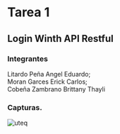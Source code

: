 # Tarea 1
## Login Winth API Restful

### Integrantes

Litardo Peña Angel Eduardo;               
Moran Garces Erick Carlos;          
Cobeña Zambrano Brittany Thayli

### Capturas.
![uteq](https://github.com/litardoangel/6.0/assets/170959395/aae2da93-c3f6-4ccd-b041-3491f0905e3d)
